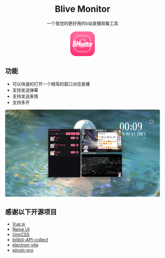 <div class="title" align=center>
    <h1>Blive Monitor</h1>
    <div>一个我觉的更好用的b站直播观看工具</div>
    <br/>
    <img src="./build/icon.png" alt="icon" width="80">
</div>

## 功能

- 可以快速的打开一个精简的窗口浏览直播
- 支持发送弹幕
- 支持发送表情
- 支持多开

<img src="./readme/preview_2.png" alt="icon" style="border-radius: 4px;">

## 感谢以下开源项目

- [Vue.js](https://cn.vuejs.org)
- [Naive UI](https://www.naiveui.com/zh-CN/light)
- [UnoCSS](https://unocss.dev/)
- [bilibili-API-collect](https://github.com/SocialSisterYi/bilibili-API-collect)
- [electron-vite](https://github.com/alex8088/electron-vite)
- [pinyin-pro](https://github.com/zh-lx/pinyin-pro)
